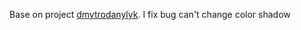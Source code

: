 Base on project [dmytrodanylyk](https://github.com/dmytrodanylyk/shadow-layout). I fix bug can't change color shadow
